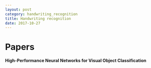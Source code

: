 ```yaml
---
layout: post
category: handwriting_recognition
title: Handwriting recognition
date: 2017-10-27
---
```


# Papers

**High-Performance Neural Networks for Visual Object Classification**
